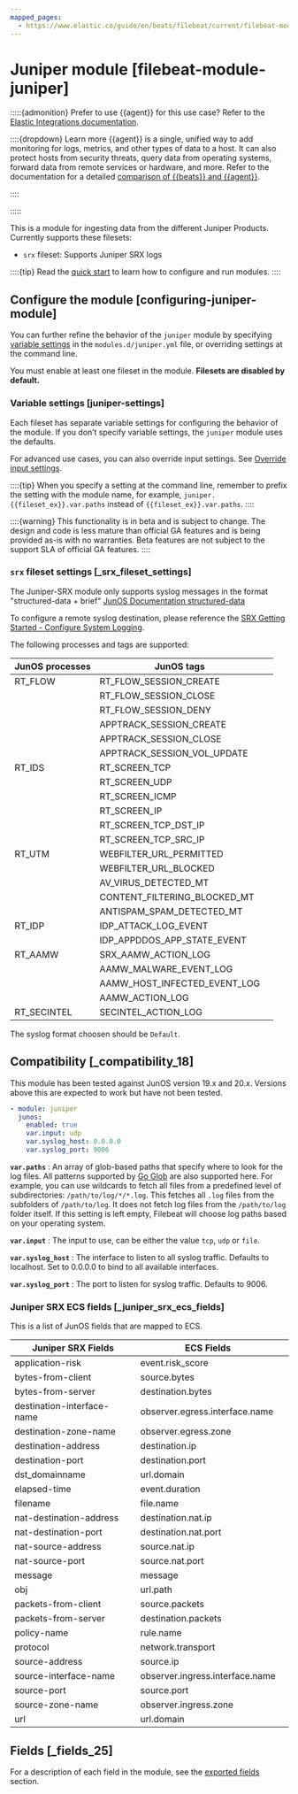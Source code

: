 ```yaml
---
mapped_pages:
  - https://www.elastic.co/guide/en/beats/filebeat/current/filebeat-module-juniper.html
---
```


# Juniper module [filebeat-module-juniper]

:::::{admonition} Prefer to use {{agent}} for this use case?
Refer to the [Elastic Integrations documentation](integration-docs://reference/index.md).

::::{dropdown} Learn more
{{agent}} is a single, unified way to add monitoring for logs, metrics, and other types of data to a host. It can also protect hosts from security threats, query data from operating systems, forward data from remote services or hardware, and more. Refer to the documentation for a detailed [comparison of {{beats}} and {{agent}}](docs-content://reference/ingestion-tools/fleet/index.md).

::::


:::::


This is a module for ingesting data from the different Juniper Products. Currently supports these filesets:

* `srx` fileset: Supports Juniper SRX logs

::::{tip}
Read the [quick start](/reference/filebeat/filebeat-installation-configuration.md) to learn how to configure and run modules.
::::



## Configure the module [configuring-juniper-module]

You can further refine the behavior of the `juniper` module by specifying [variable settings](#juniper-settings) in the `modules.d/juniper.yml` file, or overriding settings at the command line.

You must enable at least one fileset in the module. **Filesets are disabled by default.**


### Variable settings [juniper-settings]

Each fileset has separate variable settings for configuring the behavior of the module. If you don’t specify variable settings, the `juniper` module uses the defaults.

For advanced use cases, you can also override input settings. See [Override input settings](/reference/filebeat/advanced-settings.md).

::::{tip}
When you specify a setting at the command line, remember to prefix the setting with the module name, for example, `juniper.{{fileset_ex}}.var.paths` instead of `{{fileset_ex}}.var.paths`.
::::


::::{warning}
This functionality is in beta and is subject to change. The design and code is less mature than official GA features and is being provided as-is with no warranties. Beta features are not subject to the support SLA of official GA features.
::::



### `srx` fileset settings [_srx_fileset_settings]

The Juniper-SRX module only supports syslog messages in the format "structured-data + brief" [JunOS Documentation structured-data](https://www.juniper.net/documentation/en_US/junos/topics/reference/configuration-statement/structured-data-edit-system.md)

To configure a remote syslog destination, please reference the [SRX Getting Started - Configure System Logging](https://kb.juniper.net/InfoCenter/index?page=content&id=kb16502).

The following processes and tags are supported:

| JunOS processes | JunOS tags |  |
| --- | --- | --- |
| RT_FLOW | RT_FLOW_SESSION_CREATE |  |
|  | RT_FLOW_SESSION_CLOSE |  |
|  | RT_FLOW_SESSION_DENY |  |
|  | APPTRACK_SESSION_CREATE |  |
|  | APPTRACK_SESSION_CLOSE |  |
|  | APPTRACK_SESSION_VOL_UPDATE |  |
| RT_IDS | RT_SCREEN_TCP |  |
|  | RT_SCREEN_UDP |  |
|  | RT_SCREEN_ICMP |  |
|  | RT_SCREEN_IP |  |
|  | RT_SCREEN_TCP_DST_IP |  |
|  | RT_SCREEN_TCP_SRC_IP |  |
| RT_UTM | WEBFILTER_URL_PERMITTED |  |
|  | WEBFILTER_URL_BLOCKED |  |
|  | AV_VIRUS_DETECTED_MT |  |
|  | CONTENT_FILTERING_BLOCKED_MT |  |
|  | ANTISPAM_SPAM_DETECTED_MT |  |
| RT_IDP | IDP_ATTACK_LOG_EVENT |  |
|  | IDP_APPDDOS_APP_STATE_EVENT |  |
| RT_AAMW | SRX_AAMW_ACTION_LOG |  |
|  | AAMW_MALWARE_EVENT_LOG |  |
|  | AAMW_HOST_INFECTED_EVENT_LOG |  |
|  | AAMW_ACTION_LOG |  |
| RT_SECINTEL | SECINTEL_ACTION_LOG |  |

The syslog format choosen should be `Default`.


## Compatibility [_compatibility_18]

This module has been tested against JunOS version 19.x and 20.x. Versions above this are expected to work but have not been tested.

```yaml
- module: juniper
  junos:
    enabled: true
    var.input: udp
    var.syslog_host: 0.0.0.0
    var.syslog_port: 9006
```

**`var.paths`**
:   An array of glob-based paths that specify where to look for the log files. All patterns supported by [Go Glob](https://golang.org/pkg/path/filepath/#Glob) are also supported here. For example, you can use wildcards to fetch all files from a predefined level of subdirectories: `/path/to/log/*/*.log`. This fetches all `.log` files from the subfolders of `/path/to/log`. It does not fetch log files from the `/path/to/log` folder itself. If this setting is left empty, Filebeat will choose log paths based on your operating system.

**`var.input`**
:   The input to use, can be either the value `tcp`, `udp` or `file`.

**`var.syslog_host`**
:   The interface to listen to all syslog traffic. Defaults to localhost. Set to 0.0.0.0 to bind to all available interfaces.

**`var.syslog_port`**
:   The port to listen for syslog traffic. Defaults to 9006.


### Juniper SRX ECS fields [_juniper_srx_ecs_fields]

This is a list of JunOS fields that are mapped to ECS.

| Juniper SRX Fields | ECS Fields |  |
| --- | --- | --- |
| application-risk | event.risk_score |  |
| bytes-from-client | source.bytes |  |
| bytes-from-server | destination.bytes |  |
| destination-interface-name | observer.egress.interface.name |  |
| destination-zone-name | observer.egress.zone |  |
| destination-address | destination.ip |  |
| destination-port | destination.port |  |
| dst_domainname | url.domain |  |
| elapsed-time | event.duration |  |
| filename | file.name |  |
| nat-destination-address | destination.nat.ip |  |
| nat-destination-port | destination.nat.port |  |
| nat-source-address | source.nat.ip |  |
| nat-source-port | source.nat.port |  |
| message | message |  |
| obj | url.path |  |
| packets-from-client | source.packets |  |
| packets-from-server | destination.packets |  |
| policy-name | rule.name |  |
| protocol | network.transport |  |
| source-address | source.ip |  |
| source-interface-name | observer.ingress.interface.name |  |
| source-port | source.port |  |
| source-zone-name | observer.ingress.zone |  |
| url | url.domain |  |


## Fields [_fields_25]

For a description of each field in the module, see the [exported fields](/reference/filebeat/exported-fields-juniper.md) section.
